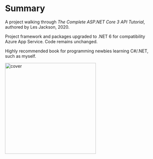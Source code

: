 # Summary

A project walking through *The Complete ASP.NET Core 3 API Tutorial*, authored by Les Jackson, 2020.

Project framework and packages upgraded to .NET 6 for compatibility Azure App Service. Code remains unchanged.

Highly recommended book for programming newbies learning C#/.NET, such as myself.

<img src="https://media.springernature.com/full/springer-static/cover-hires/book/978-1-4842-6255-9" alt="cover" width="300">